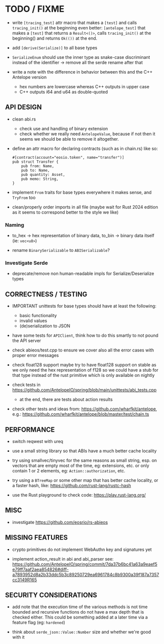 # TODO / FIXME

- write `[tracing_test]` attr macro that makes a `[test]` and calls `tracing_init()` at the beginning
  even better: `[antelope_test]` that makes a `[test]` that returns a `Result<()>`, calls `tracing_init()`
  at the beginning() and returns `Ok(())` at the end.
- add `[derive(Serialize)]` to all base types

- `SerializeEnum` should use the inner type as snake-case discriminant instead of the identifier
  -> remove all the serde rename after that

- write a note with the difference in behavior between this and the C++ Antelope version
  - hex numbers are lowercase whereas C++ outputs in upper case
  - C++ outputs i64 and u64 as double-quoted

## API DESIGN

- clean abi.rs
  - check use and handling of binary extension
  - check whether we really need `AntelopeValue`, because if not then it seems we should be able
    to remove it altogether.

- define an attr macro for declaring contracts (such as in chain.rs) like so:
  ```
  #[contract(account="eosio.token", name="transfer")]
  pub struct Transfer {
      pub from: Name,
      pub to: Name,
      pub quantity: Asset,
      pub memo: String,
  }
  ```

- implement `From` traits for base types everywhere it makes sense, and `TryFrom` too

- clean/properly order imports in all file (maybe wait for Rust 2024 edition as it seems to
  correspond better to the style we like)

### Naming

- to_hex -> hex representation of binary data, to_bin -> binary data itself (ie: `vec<u8>`)

- rename `BinarySerializable` to `ABISerializable`?

### Investigate Serde

- deprecate/remove non human-readable impls for Serialize/Deserialize types


## CORRECTNESS / TESTING

- IMPORTANT
  unittests for base types should have at least the following:
  - basic functionality
  - invalid values
  - (de)serialization to JSON

- have some tests for `APIClient`, think how to do this smartly to not pound the API server

- check abieos/test.cpp to ensure we cover also all the error cases with proper error messages

- check float128 support
  maybe try to have float128 support on stable as we only need the hex representation of f128
  so we could have a stub for that type instead of the rust primitive which is only available on nightly

- check tests in <https://github.com/AntelopeIO/spring/blob/main/unittests/abi_tests.cpp>
  - at the end, there are tests about action results

- check other tests and ideas from: <https://github.com/wharfkit/antelope>, e.g.:
  <https://github.com/wharfkit/antelope/blob/master/test/chain.ts>


## PERFORMANCE

- switch reqwest with ureq

- use a small string library so that ABIs have a much better cache locality

- try using smallvec/tinyvec for the same reasons as small string, esp. on vectors that are
  empty most of the time, eg: extensions, etc. or only contain 1 or 2 elements,
  eg: `Action::authorization`, etc.

- try using a `BTreeMap` or some other map that has better cache locality, or a faster hash,
  like: <https://github.com/rust-lang/rustc-hash>

- use the Rust playground to check code: <https://play.rust-lang.org/>


## MISC

- investigate <https://github.com/eosrio/rs-abieos>


## MISSING FEATURES

- crypto primitives do not implement WebAuthn key and signatures yet

- implement action_result in abi and abi_parser
  see: <https://github.com/AntelopeIO/spring/commit/7da37b6bc41a63a9eaef5e79ff7aaf2aea854826#diff-a7893952d8a2b33ddc5b3c89250729ea6961784c8b9300a39f187a7357cc3149R165>

## SECURITY CONSIDERATIONS

- add note that the execution time of the various methods is not time bounded and recursive
  functions do not have a max depth that is checked either.
  This could be something added at a later time via a feature flag (eg: `hardened`)

- think about `serde_json::Value::Number` size and whether we're good with it
